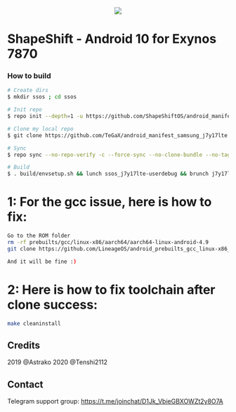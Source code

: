 <div style="text-align:center"><img src="https://cdn.pling.com/img/f/d/8/5/7132442ca478bce7f1b6ed392a44c4d3cb53.png" /></div>

# ShapeShift - Android 10 for Exynos 7870

### How to build ###

```bash
# Create dirs
$ mkdir ssos ; cd ssos

# Init repo
$ repo init --depth=1 -u https://github.com/ShapeShiftOS/android_manifest.git -b android_10

# Clone my local repo
$ git clone https://github.com/TeGaX/android_manifest_samsung_j7y17lte.git -b ShapeShift .repo/local_manifests

# Sync
$ repo sync --no-repo-verify -c --force-sync --no-clone-bundle --no-tags --optimized-fetch --prune -j32

# Build
$ . build/envsetup.sh && lunch ssos_j7y17lte-userdebug && brunch j7y17lte
```

# 1: For the gcc issue, here is how to fix:
```bash
Go to the ROM folder
rm -rf prebuilts/gcc/linux-x86/aarch64/aarch64-linux-android-4.9
git clone https://github.com/LineageOS/android_prebuilts_gcc_linux-x86_aarch64_aarch64-linux-android-4.9 prebuilts/gcc/linux-x86/aarch64/aarch64-linux-android-4.9

And it will be fine :)
```

# 2: Here is how to fix toolchain after clone success:
```bash
make cleaninstall
```

## Credits
2019 @Astrako
2020 @Tenshi2112

## Contact
Telegram support group: https://t.me/joinchat/D1Jk_VbieGBXOWZt2y8O7A
